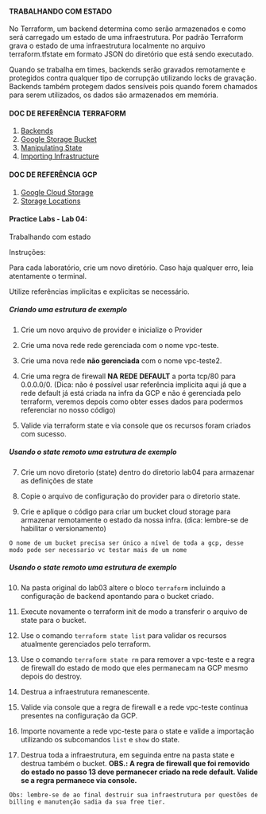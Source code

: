 #### TRABALHANDO COM ESTADO

No Terraform, um backend determina como serão armazenados e como será carregado um estado de uma infraestrutura. Por padrão Terraform grava o estado de uma infraestrutura localmente no arquivo terraform.tfstate em formato JSON do diretório que está sendo executado.

Quando se trabalha em times, backends serão gravados remotamente e protegidos contra qualquer tipo de corrupção utilizando locks de gravação. Backends também protegem dados sensíveis pois quando forem chamados para serem utilizados, os dados são armazenados em memória.

#### DOC DE REFERÊNCIA TERRAFORM

1. [Backends](https://www.terraform.io/language/settings/backends/configuration "Backends")
2. [Google Storage Bucket](https://registry.terraform.io/providers/hashicorp/google/latest/docs/resources/storage_bucket "Google Storage Bucket")
3. [Manipulating State](https://www.terraform.io/cli/state "Manipulating State")
4. [Importing Infrastructure](https://www.terraform.io/cli/import "Importing Infrastructure")


#### DOC DE REFERÊNCIA GCP

1. [Google Cloud Storage](https://cloud.google.com/storage/docs "Google Cloud Storage")
2. [Storage Locations](https://cloud.google.com/storage/docs/locations "Storage Locations")

#### Practice Labs - Lab 04: 

Trabalhando com estado

Instruções:

Para cada laboratório, crie um novo diretório. Caso haja qualquer erro, leia atentamente o terminal.

Utilize referências implicitas e explicitas se necessário.

##### Criando uma estrutura de exemplo

1. Crie um novo arquivo de provider e inicialize o Provider

2. Crie uma nova rede rede gerenciada com o nome vpc-teste.

3. Crie uma nova rede **não gerenciada** com o nome vpc-teste2.

4. Crie uma regra de firewall **NA REDE DEFAULT** a porta tcp/80 para 0.0.0.0/0. (Dica: não é possível usar referência implicita aqui já que a rede default já está criada na infra da GCP e não é gerenciada pelo terraform, veremos depois como obter esses dados para podermos referenciar no nosso código)

6. Valide via terraform state e via console que os recursos foram criados com sucesso.

##### Usando o state remoto uma estrutura de exemplo

7. Crie um novo diretorio (state) dentro do diretorio lab04 para armazenar as definições de state

8. Copie o arquivo de configuração do provider para o diretorio state.

9. Crie e aplique o código para criar um bucket cloud storage para armazenar remotamente o estado da nossa infra. (dica: lembre-se de habilitar o versionamento)

`
O nome de um bucket precisa ser único a nível de toda a gcp, desse modo pode ser necessario vc testar mais de um nome
`

##### Usando o state remoto uma estrutura de exemplo

10. Na pasta original do lab03 altere o bloco `terraform` incluindo a configuração de backend apontando para o bucket criado.

11. Execute novamente o terraform init de modo a transferir o arquivo de state para o bucket.

12. Use o comando `terraform state list` para validar os recursos atualmente gerenciados pelo terraform.

13. Use o comando `terraform state rm` para remover a vpc-teste e a regra de firewall do estado de modo que eles permanecam na GCP mesmo depois do destroy.

14. Destrua a infraestrutura remanescente.

15. Valide via console que a regra de firewall e a rede vpc-teste continua presentes na configuração da GCP.

16. Importe novamente a rede vpc-teste para o state e valide a importação utilizando os subcomandos `list` e `show` do state.

17. Destrua toda a infraestrutura, em seguinda entre na pasta state e destrua também o bucket. **OBS.: A regra de firewall que foi removido do estado  no passo 13 deve permanecer criado na rede default. Valide se a regra permanece via console.**

`
Obs: lembre-se de ao final destruir sua infraestrutura por questões de billing e manutenção sadia da sua free tier.
`